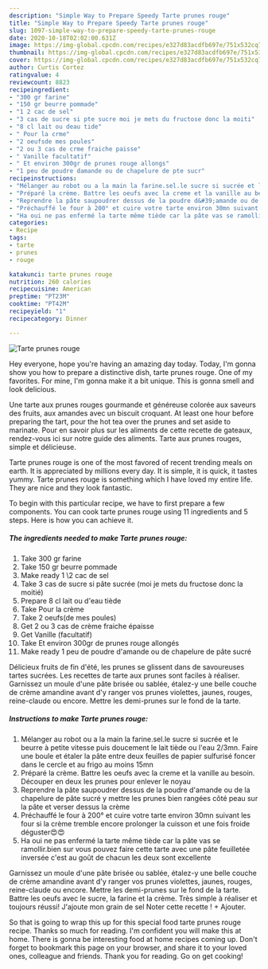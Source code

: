```yaml
---
description: "Simple Way to Prepare Speedy Tarte prunes rouge"
title: "Simple Way to Prepare Speedy Tarte prunes rouge"
slug: 1097-simple-way-to-prepare-speedy-tarte-prunes-rouge
date: 2020-10-18T02:02:00.631Z
image: https://img-global.cpcdn.com/recipes/e327d83acdfb697e/751x532cq70/tarte-prunes-rouge-photo-principale-de-la-recette.jpg
thumbnail: https://img-global.cpcdn.com/recipes/e327d83acdfb697e/751x532cq70/tarte-prunes-rouge-photo-principale-de-la-recette.jpg
cover: https://img-global.cpcdn.com/recipes/e327d83acdfb697e/751x532cq70/tarte-prunes-rouge-photo-principale-de-la-recette.jpg
author: Curtis Cortez
ratingvalue: 4
reviewcount: 8823
recipeingredient:
- "300 gr farine"
- "150 gr beurre pommade"
- "1 2 cac de sel"
- "3 cas de sucre si pte sucre moi je mets du fructose donc la moiti"
- "8 cl lait ou deau tide"
- " Pour la crme"
- "2 oeufsde mes poules"
- "2 ou 3 cas de crme fraiche paisse"
- " Vanille facultatif"
- " Et environ 300gr de prunes rouge allongs"
- "1 peu de poudre damande ou de chapelure de pte sucr"
recipeinstructions:
- "Mélanger au robot ou a la main la farine.sel.le sucre si sucrée et le beurre à petite vitesse puis doucement le lait tiède ou l&#39;eau 2/3mn. Faire une boule et étaler la pâte entre deux feuilles de papier sulfurisé foncer dans le cercle et au frigo au moins 15mn"
- "Préparé la crème. Battre les oeufs avec la creme et la vanille au besoin. Découper en deux les prunes pour enlever le noyau"
- "Reprendre la pâte saupoudrer dessus de la poudre d&#39;amande ou de la chapelure de pâte sucré y mettre les prunes bien rangées côté peau sur la pâte et verser dessus la crème"
- "Préchauffé le four à 200° et cuire votre tarte environ 30mn suivant les four si la crème tremble encore prolonger la cuisson et une fois froide déguster😍😍"
- "Ha oui ne pas enfermé la tarte même tiède car la pâte vas se ramollir.bien sur vous pouvez faire cette tarte avec une pâte feuilletée inversée c&#39;est au goût de chacun les deux sont excellente"
categories:
- Recipe
tags:
- tarte
- prunes
- rouge

katakunci: tarte prunes rouge 
nutrition: 260 calories
recipecuisine: American
preptime: "PT23M"
cooktime: "PT42M"
recipeyield: "1"
recipecategory: Dinner

---
```



![Tarte prunes rouge](https://img-global.cpcdn.com/recipes/e327d83acdfb697e/751x532cq70/tarte-prunes-rouge-photo-principale-de-la-recette.jpg)

Hey everyone, hope you're having an amazing day today. Today, I'm gonna show you how to prepare a distinctive dish, tarte prunes rouge. One of my favorites. For mine, I'm gonna make it a bit unique. This is gonna smell and look delicious.

Une tarte aux prunes rouges gourmande et généreuse colorée aux saveurs des fruits, aux amandes avec un biscuit croquant. At least one hour before preparing the tart, pour the hot tea over the prunes and set aside to marinate. Pour en savoir plus sur les aliments de cette recette de gateaux, rendez-vous ici sur notre guide des aliments. Tarte aux prunes rouges, simple et délicieuse.

Tarte prunes rouge is one of the most favored of recent trending meals on earth. It is appreciated by millions every day. It is simple, it is quick, it tastes yummy. Tarte prunes rouge is something which I have loved my entire life. They are nice and they look fantastic.


To begin with this particular recipe, we have to first prepare a few components. You can cook tarte prunes rouge using 11 ingredients and 5 steps. Here is how you can achieve it.

<!--inarticleads1-->

##### The ingredients needed to make Tarte prunes rouge:

1. Take 300 gr farine
1. Take 150 gr beurre pommade
1. Make ready 1 \2 cac de sel
1. Take 3 cas de sucre si pâte sucrée (moi je mets du fructose donc la moitié)
1. Prepare 8 cl lait ou d&#39;eau tiède
1. Take  Pour la crème
1. Take 2 oeufs(de mes poules)
1. Get 2 ou 3 cas de crème fraiche épaisse
1. Get  Vanille (facultatif)
1. Take  Et environ 300gr de prunes rouge allongés
1. Make ready 1 peu de poudre d&#39;amande ou de chapelure de pâte sucré


Délicieux fruits de fin d&#39;été, les prunes se glissent dans de savoureuses tartes sucrées. Les recettes de tarte aux prunes sont faciles à réaliser. Garnissez un moule d&#39;une pâte brisée ou sablée, étalez-y une belle couche de crème amandine avant d&#39;y ranger vos prunes violettes, jaunes, rouges, reine-claude ou encore. Mettre les demi-prunes sur le fond de la tarte. 

<!--inarticleads2-->

##### Instructions to make Tarte prunes rouge:

1. Mélanger au robot ou a la main la farine.sel.le sucre si sucrée et le beurre à petite vitesse puis doucement le lait tiède ou l&#39;eau 2/3mn. Faire une boule et étaler la pâte entre deux feuilles de papier sulfurisé foncer dans le cercle et au frigo au moins 15mn
1. Préparé la crème. Battre les oeufs avec la creme et la vanille au besoin. Découper en deux les prunes pour enlever le noyau
1. Reprendre la pâte saupoudrer dessus de la poudre d&#39;amande ou de la chapelure de pâte sucré y mettre les prunes bien rangées côté peau sur la pâte et verser dessus la crème
1. Préchauffé le four à 200° et cuire votre tarte environ 30mn suivant les four si la crème tremble encore prolonger la cuisson et une fois froide déguster😍😍
1. Ha oui ne pas enfermé la tarte même tiède car la pâte vas se ramollir.bien sur vous pouvez faire cette tarte avec une pâte feuilletée inversée c&#39;est au goût de chacun les deux sont excellente


Garnissez un moule d&#39;une pâte brisée ou sablée, étalez-y une belle couche de crème amandine avant d&#39;y ranger vos prunes violettes, jaunes, rouges, reine-claude ou encore. Mettre les demi-prunes sur le fond de la tarte. Battre les oeufs avec le sucre, la farine et la crème. Très simple à réaliser et toujours réussi! J&#39;ajoute mon grain de sel Noter cette recette ! + Ajouter. 

So that is going to wrap this up for this special food tarte prunes rouge recipe. Thanks so much for reading. I'm confident you will make this at home. There is gonna be interesting food at home recipes coming up. Don't forget to bookmark this page on your browser, and share it to your loved ones, colleague and friends. Thank you for reading. Go on get cooking!
